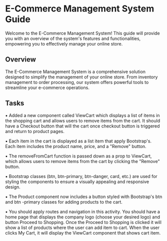 # E-Commerce Management System Guide
Welcome to the E-Commerce Management System! This guide will provide you with an overview of the system's features and functionalities, empowering you to effectively manage your online store.

## Overview
The E-Commerce Management System is a comprehensive solution designed to simplify the management of your online store. From inventory management to order processing, our system offers powerful tools to streamline your e-commerce operations.

## Tasks
▪ Added a new component called ViewCart which displays a list of items in the shopping cart and
  allows users to remove items from the cart. It should have a Checkout button that will the cart
  once checkout button is triggered and return to product pages.
  
▪ Each item in the cart is displayed as a list item that apply Bootstrap's. Each item includes the
  product name, price, and a "Remove" button.
  
▪ The removeFromCart function is passed down as a prop to ViewCart, which allows users to
  remove items from the cart by clicking the "Remove" button.
  
▪ Bootstrap classes (btn, btn-primary, btn-danger, card, etc.) are used for styling the components to
  ensure a visually appealing and responsive design.
  
▪ The Product component now includes a button styled with Bootstrap's btn and btn -primary
  classes for adding products to the cart.
  
▪ You should apply routes and navigation in this activity. You should have a home page that
  displays the company logo (choose your desired logo) and button Proceed to Shopping. Once the
  Proceed to Shopping is clicked it will show a list of products where the user can add item to cart.
  When the user clicks My Cart, it will display the ViewCart component that shows cart item.
